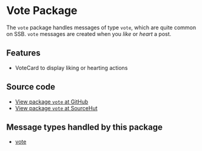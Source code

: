# Vote Package

The `vote` package handles messages of type `vote`, which are quite common on SSB. `vote` messages are created when you _like_ or _heart_ a post.

## Features

* VoteCard to display liking or hearting actions

## Source code
* [View package `vote` at GitHub](https://github.com/soapdog/patchfox/blob/master/src/packages/vote) 
* [View package `vote` at SourceHut](https://git.sr.ht/~soapdog/patchfox/tree/master/item/src/packages/vote)

## Message types handled by this package

* [vote](/message_types/vote)
